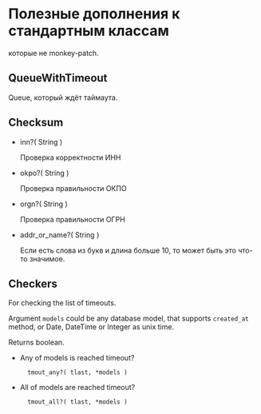 # Полезные дополнения к стандартным классам

которые не monkey-patch.

## QueueWithTimeout

Queue, который ждёт таймаута.

## Checksum

* inn?( String )
    
  Проверка корректности ИНН

* okpo?( String )

  Проверка правильности ОКПО

* orgn?( String )

  Проверка правильности OГРН

* addr_or_name?( String )
  
  Если есть слова из букв и длина больше 10, то может быть это что-то значимое.

## Checkers

For checking the list of timeouts.

Argument `models` could be any database model, that supports `created_at` method, or Date, DateTime or Integer as unix time.

Returns boolean.

* Any of models is reached timeout?

        tmout_any?( tlast, *models )

* All of models are reached timeout?

        tmout_all?( tlast, *models )
